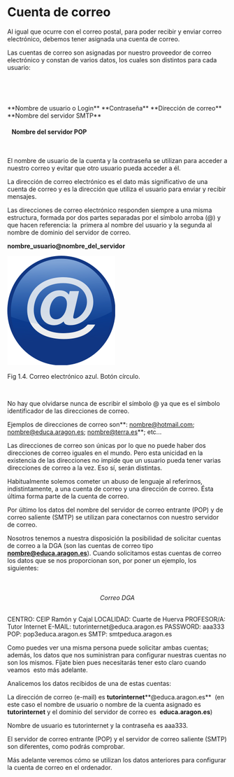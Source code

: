 
# Cuenta de correo

Al igual que ocurre con el correo postal, para poder recibir y enviar correo electrónico, debemos tener asignada una cuenta de correo.

Las cuentas de correo son asignadas por nuestro proveedor de correo electrónico y constan de varios datos, los cuales son distintos para cada usuario:

 

 
<td valign="top" width="260">**Nombre de usuario o Login**</td>
<td valign="top" width="260">**Contraseña**</td>
<td valign="top" width="260">**Dirección de correo**</td>
<td valign="top" width="260">**Nombre del servidor SMTP**</td>
<td valign="top" width="260"><h4>   Nombre del servidor POP</h4></td>

 

El nombre de usuario de la cuenta y la contraseña se utilizan para acceder a nuestro correo y evitar que otro usuario pueda acceder a él.

La dirección de correo electrónico es el dato más significativo de una cuenta de correo y es la dirección que utiliza el usuario para enviar y recibir mensajes.  

Las direcciones de correo electrónico responden siempre a una misma estructura, formada por dos partes separadas por el símbolo arroba (@) y que hacen referencia: la  primera al nombre del usuario y la segunda al nombre de dominio del servidor de correo.

**nombre_usuario@nombre_del_servidor**


![](img/correo-electronico-azul-boton-circulo.png)

Fig 1.4. Correo electrónico azul. Botón círculo.

 

No hay que olvidarse nunca de escribir el símbolo @ ya que es el símbolo identificador de las direcciones de correo.

Ejemplos de direcciones de correo son**: nombre@hotmail.com; nombre@educa.aragon.es; nombre@terra.es**; etc...

Las direcciones de correo son únicas por lo que no puede haber dos direcciones de correo iguales en el mundo. Pero esta unicidad en la existencia de las direcciones no impide que un usuario pueda tener varias direcciones de correo a la vez. Eso sí, serán distintas.

Habitualmente solemos cometer un abuso de lenguaje al referirnos, indistintamente, a una cuenta de correo y una dirección de correo. Ésta última forma parte de la cuenta de correo.

Por último los datos del nombre del servidor de correo entrante (POP) y de correo saliente (SMTP) se utilizan para conectarnos con nuestro servidor de correo.

Nosotros tenemos a nuestra disposición la posibilidad de solicitar cuentas de correo a la DGA (son las cuentas de correo tipo **nombre@educa.aragon.es**). Cuando solicitamos estas cuentas de correo los datos que se nos proporcionan son, por poner un ejemplo, los siguientes:

 
<td valign="top" width="285"><h6 style="text-align: center;">Correo DGA</h6></td>
<td width="285">CENTRO: CEIP Ramón y Cajal</td>
<td width="285">LOCALIDAD: Cuarte de Huerva</td>
<td width="285">PROFESOR/A: Tutor Internet</td>
<td width="285">E-MAIL: tutorinternet@educa.aragon.es</td>
<td width="285">PASSWORD: aaa333</td>
<td width="285">POP: pop3educa.aragon.es SMTP: smtpeduca.aragon.es</td>

Como puedes ver una misma persona puede solicitar ambas cuentas; además, los datos que nos suministran para configurar nuestras cuentas no son los mismos. Fíjate bien pues necesitarás tener esto claro cuando veamos  esto más adelante.

Analicemos los datos recibidos de una de estas cuentas:

La dirección de correo (e-mail) es **tutorinternet****@educa.aragon.es**  (en este caso el nombre de usuario o nombre de la cuenta asignado es **tutorinternet** y el dominio del servidor de correo es  **educa.aragon.es**)

Nombre de usuario es tutorinternet y la contraseña es aaa333.

El servidor de correo entrante (POP) y el servidor de correo saliente (SMTP) son diferentes, como podrás comprobar.

Más adelante veremos cómo se utilizan los datos anteriores para configurar la cuenta de correo en el ordenador.   

